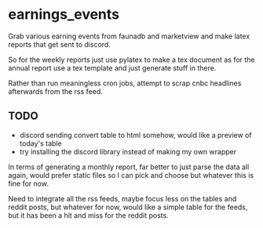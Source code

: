 # earnings_events
Grab various earning events from faunadb and marketview and make latex reports that get sent to discord.

So for the weekly reports just use pylatex to make a tex document as for the annual report use a tex template and just generate stuff in there.


Rather than run meaningless cron jobs, attempt to scrap cnbc headlines afterwards from the rss feed.

## TODO
- discord sending convert table to html somehow, would like a preview of today's table
- try installing the discord library instead of making my own wrapper

In terms of generating a monthly report, far better to just parse the data all again, would prefer static files so I can pick and choose but whatever this is fine for now.

Need to integrate all the rss feeds, maybe focus less on the tables and reddit posts, but whatever for now, would like a simple table for the feeds, but it has been a hit and miss for the reddit posts.

